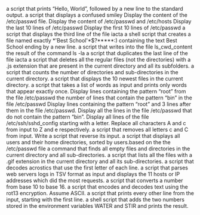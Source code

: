 a script that prints “Hello, World”, followed by a new line to the standard output.
a script that displays a confused smiley
Display the content of the /etc/passwd file.
Display the content of /etc/passwd and /etc/hosts
Display the last 10 lines of /etc/passwd
Display the first 10 lines of /etc/passwd
a script that displays the third line of the file iacta
a shell script that creates a file named exactly \*\'Best School\'\*$\?\*\*\*\*\*:) containing the text Best School ending by a new line.
a script that writes into the file ls_cwd_content the result of the command ls -la
a script that duplicates the last line of the file iacta
a script that deletes all the regular files (not the directories) with a .js extension that are present in the current directory and all its subfolders.
a script that counts the number of directories and sub-directories in the current directory.
a script that displays the 10 newest files in the current directory.
a script that takes a list of words as input and prints only words that appear exactly once.
Display lines containing the pattern “root” from the file /etc/passwd
the number of lines that contain the pattern “bin” in the file /etc/passwd
Display lines containing the pattern “root” and 3 lines after them in the file /etc/passwd.
Display all the lines in the file /etc/passwd that do not contain the pattern “bin”.
Display all lines of the file /etc/ssh/sshd_config starting with a letter.
Replace all characters A and c from input to Z and e respectively.
a script that removes all letters c and C from input.
Write a script that reverse its input.
 a script that displays all users and their home directories, sorted by users.based on the the /etc/passwd file
a command that finds all empty files and directories in the current directory and all sub-directories.
a script that lists all the files with a .gif extension in the current directory and all its sub-directories.
 a script that decodes acrostics that use the first letter of each line.
a script that parses web servers logs in TSV format as input and displays the 11 hosts or IP addresses which did the most requests.
a script that converts a number from base 10 to base 16.
a script that encodes and decodes text using the rot13 encryption. Assume ASCII.
 a script that prints every other line from the input, starting with the first line.
a shell script that adds the two numbers stored in the environment variables WATER and STIR and prints the result.
